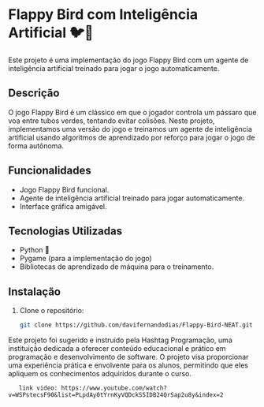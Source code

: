 # Flappy Bird com Inteligência Artificial 🐦🤖


Este projeto é uma implementação do jogo Flappy Bird com um agente de inteligência artificial treinado para jogar o jogo automaticamente.

## Descrição

O jogo Flappy Bird é um clássico em que o jogador controla um pássaro que voa entre tubos verdes, tentando evitar colisões. Neste projeto, implementamos uma versão do jogo e treinamos um agente de inteligência artificial usando algoritmos de aprendizado por reforço para jogar o jogo de forma autônoma.

## Funcionalidades

- Jogo Flappy Bird funcional.
- Agente de inteligência artificial treinado para jogar automaticamente.
- Interface gráfica amigável.

## Tecnologias Utilizadas

- Python 🐍
- Pygame (para a implementação do jogo)
- Bibliotecas de aprendizado de máquina para o treinamento.

## Instalação

1. Clone o repositório:

   ```bash
   git clone https://github.com/davifernandodias/Flappy-Bird-NEAT.git

 Este projeto foi sugerido e instruido pela Hashtag Programação, uma instituição dedicada a oferecer conteúdo educacional e prático em programação e desenvolvimento de software. O projeto visa proporcionar uma experiência prática e envolvente para os alunos, permitindo que eles apliquem os conhecimentos adquiridos durante o curso.
```
   link video: https://www.youtube.com/watch?v=WSPstecsF90&list=PLpdAy0tYrnKyVQDckS5IDB24QrSap2u8y&index=2

